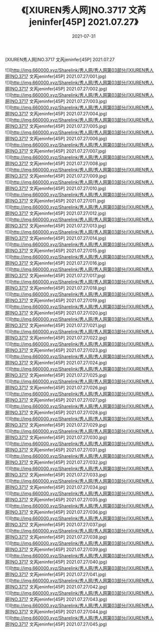 ﻿---
layout: post
title:  《[XIUREN秀人网]NO.3717 文芮jeninfer[45P] 2021.07.27》
date:   2021-07-31
img: http://img.660000.xyz/Sharelink/秀人网/秀人网第03部分/[XIUREN秀人网]NO.3717 文芮jeninfer[45P] 2021.07.27/000.jpg
categories: [美女, 清纯, 唯美]
---

[XIUREN秀人网]NO.3717 文芮jeninfer[45P] 2021.07.27

  ![](http://img.660000.xyz/Sharelink/秀人网/秀人网第03部分/[XIUREN秀人网]NO.3717 文芮jeninfer[45P] 2021.07.27/001.jpg) <br> ![](http://img.660000.xyz/Sharelink/秀人网/秀人网第03部分/[XIUREN秀人网]NO.3717 文芮jeninfer[45P] 2021.07.27/002.jpg) <br> ![](http://img.660000.xyz/Sharelink/秀人网/秀人网第03部分/[XIUREN秀人网]NO.3717 文芮jeninfer[45P] 2021.07.27/003.jpg) <br> ![](http://img.660000.xyz/Sharelink/秀人网/秀人网第03部分/[XIUREN秀人网]NO.3717 文芮jeninfer[45P] 2021.07.27/004.jpg) <br> ![](http://img.660000.xyz/Sharelink/秀人网/秀人网第03部分/[XIUREN秀人网]NO.3717 文芮jeninfer[45P] 2021.07.27/005.jpg) <br> ![](http://img.660000.xyz/Sharelink/秀人网/秀人网第03部分/[XIUREN秀人网]NO.3717 文芮jeninfer[45P] 2021.07.27/006.jpg) <br> ![](http://img.660000.xyz/Sharelink/秀人网/秀人网第03部分/[XIUREN秀人网]NO.3717 文芮jeninfer[45P] 2021.07.27/007.jpg) <br> ![](http://img.660000.xyz/Sharelink/秀人网/秀人网第03部分/[XIUREN秀人网]NO.3717 文芮jeninfer[45P] 2021.07.27/008.jpg) <br> ![](http://img.660000.xyz/Sharelink/秀人网/秀人网第03部分/[XIUREN秀人网]NO.3717 文芮jeninfer[45P] 2021.07.27/009.jpg) <br> ![](http://img.660000.xyz/Sharelink/秀人网/秀人网第03部分/[XIUREN秀人网]NO.3717 文芮jeninfer[45P] 2021.07.27/010.jpg) <br> ![](http://img.660000.xyz/Sharelink/秀人网/秀人网第03部分/[XIUREN秀人网]NO.3717 文芮jeninfer[45P] 2021.07.27/011.jpg) <br> ![](http://img.660000.xyz/Sharelink/秀人网/秀人网第03部分/[XIUREN秀人网]NO.3717 文芮jeninfer[45P] 2021.07.27/012.jpg) <br> ![](http://img.660000.xyz/Sharelink/秀人网/秀人网第03部分/[XIUREN秀人网]NO.3717 文芮jeninfer[45P] 2021.07.27/013.jpg) <br> ![](http://img.660000.xyz/Sharelink/秀人网/秀人网第03部分/[XIUREN秀人网]NO.3717 文芮jeninfer[45P] 2021.07.27/014.jpg) <br> ![](http://img.660000.xyz/Sharelink/秀人网/秀人网第03部分/[XIUREN秀人网]NO.3717 文芮jeninfer[45P] 2021.07.27/015.jpg) <br> ![](http://img.660000.xyz/Sharelink/秀人网/秀人网第03部分/[XIUREN秀人网]NO.3717 文芮jeninfer[45P] 2021.07.27/016.jpg) <br> ![](http://img.660000.xyz/Sharelink/秀人网/秀人网第03部分/[XIUREN秀人网]NO.3717 文芮jeninfer[45P] 2021.07.27/017.jpg) <br> ![](http://img.660000.xyz/Sharelink/秀人网/秀人网第03部分/[XIUREN秀人网]NO.3717 文芮jeninfer[45P] 2021.07.27/018.jpg) <br> ![](http://img.660000.xyz/Sharelink/秀人网/秀人网第03部分/[XIUREN秀人网]NO.3717 文芮jeninfer[45P] 2021.07.27/019.jpg) <br> ![](http://img.660000.xyz/Sharelink/秀人网/秀人网第03部分/[XIUREN秀人网]NO.3717 文芮jeninfer[45P] 2021.07.27/020.jpg) <br> ![](http://img.660000.xyz/Sharelink/秀人网/秀人网第03部分/[XIUREN秀人网]NO.3717 文芮jeninfer[45P] 2021.07.27/021.jpg) <br> ![](http://img.660000.xyz/Sharelink/秀人网/秀人网第03部分/[XIUREN秀人网]NO.3717 文芮jeninfer[45P] 2021.07.27/022.jpg) <br> ![](http://img.660000.xyz/Sharelink/秀人网/秀人网第03部分/[XIUREN秀人网]NO.3717 文芮jeninfer[45P] 2021.07.27/023.jpg) <br> ![](http://img.660000.xyz/Sharelink/秀人网/秀人网第03部分/[XIUREN秀人网]NO.3717 文芮jeninfer[45P] 2021.07.27/024.jpg) <br> ![](http://img.660000.xyz/Sharelink/秀人网/秀人网第03部分/[XIUREN秀人网]NO.3717 文芮jeninfer[45P] 2021.07.27/025.jpg) <br> ![](http://img.660000.xyz/Sharelink/秀人网/秀人网第03部分/[XIUREN秀人网]NO.3717 文芮jeninfer[45P] 2021.07.27/026.jpg) <br> ![](http://img.660000.xyz/Sharelink/秀人网/秀人网第03部分/[XIUREN秀人网]NO.3717 文芮jeninfer[45P] 2021.07.27/027.jpg) <br> ![](http://img.660000.xyz/Sharelink/秀人网/秀人网第03部分/[XIUREN秀人网]NO.3717 文芮jeninfer[45P] 2021.07.27/028.jpg) <br> ![](http://img.660000.xyz/Sharelink/秀人网/秀人网第03部分/[XIUREN秀人网]NO.3717 文芮jeninfer[45P] 2021.07.27/029.jpg) <br> ![](http://img.660000.xyz/Sharelink/秀人网/秀人网第03部分/[XIUREN秀人网]NO.3717 文芮jeninfer[45P] 2021.07.27/030.jpg) <br> ![](http://img.660000.xyz/Sharelink/秀人网/秀人网第03部分/[XIUREN秀人网]NO.3717 文芮jeninfer[45P] 2021.07.27/031.jpg) <br> ![](http://img.660000.xyz/Sharelink/秀人网/秀人网第03部分/[XIUREN秀人网]NO.3717 文芮jeninfer[45P] 2021.07.27/032.jpg) <br> ![](http://img.660000.xyz/Sharelink/秀人网/秀人网第03部分/[XIUREN秀人网]NO.3717 文芮jeninfer[45P] 2021.07.27/033.jpg) <br> ![](http://img.660000.xyz/Sharelink/秀人网/秀人网第03部分/[XIUREN秀人网]NO.3717 文芮jeninfer[45P] 2021.07.27/034.jpg) <br> ![](http://img.660000.xyz/Sharelink/秀人网/秀人网第03部分/[XIUREN秀人网]NO.3717 文芮jeninfer[45P] 2021.07.27/035.jpg) <br> ![](http://img.660000.xyz/Sharelink/秀人网/秀人网第03部分/[XIUREN秀人网]NO.3717 文芮jeninfer[45P] 2021.07.27/036.jpg) <br> ![](http://img.660000.xyz/Sharelink/秀人网/秀人网第03部分/[XIUREN秀人网]NO.3717 文芮jeninfer[45P] 2021.07.27/037.jpg) <br> ![](http://img.660000.xyz/Sharelink/秀人网/秀人网第03部分/[XIUREN秀人网]NO.3717 文芮jeninfer[45P] 2021.07.27/038.jpg) <br> ![](http://img.660000.xyz/Sharelink/秀人网/秀人网第03部分/[XIUREN秀人网]NO.3717 文芮jeninfer[45P] 2021.07.27/039.jpg) <br> ![](http://img.660000.xyz/Sharelink/秀人网/秀人网第03部分/[XIUREN秀人网]NO.3717 文芮jeninfer[45P] 2021.07.27/040.jpg) <br> ![](http://img.660000.xyz/Sharelink/秀人网/秀人网第03部分/[XIUREN秀人网]NO.3717 文芮jeninfer[45P] 2021.07.27/041.jpg) <br> ![](http://img.660000.xyz/Sharelink/秀人网/秀人网第03部分/[XIUREN秀人网]NO.3717 文芮jeninfer[45P] 2021.07.27/042.jpg) <br> ![](http://img.660000.xyz/Sharelink/秀人网/秀人网第03部分/[XIUREN秀人网]NO.3717 文芮jeninfer[45P] 2021.07.27/043.jpg) <br> ![](http://img.660000.xyz/Sharelink/秀人网/秀人网第03部分/[XIUREN秀人网]NO.3717 文芮jeninfer[45P] 2021.07.27/044.jpg) <br> ![](http://img.660000.xyz/Sharelink/秀人网/秀人网第03部分/[XIUREN秀人网]NO.3717 文芮jeninfer[45P] 2021.07.27/045.jpg) <br>